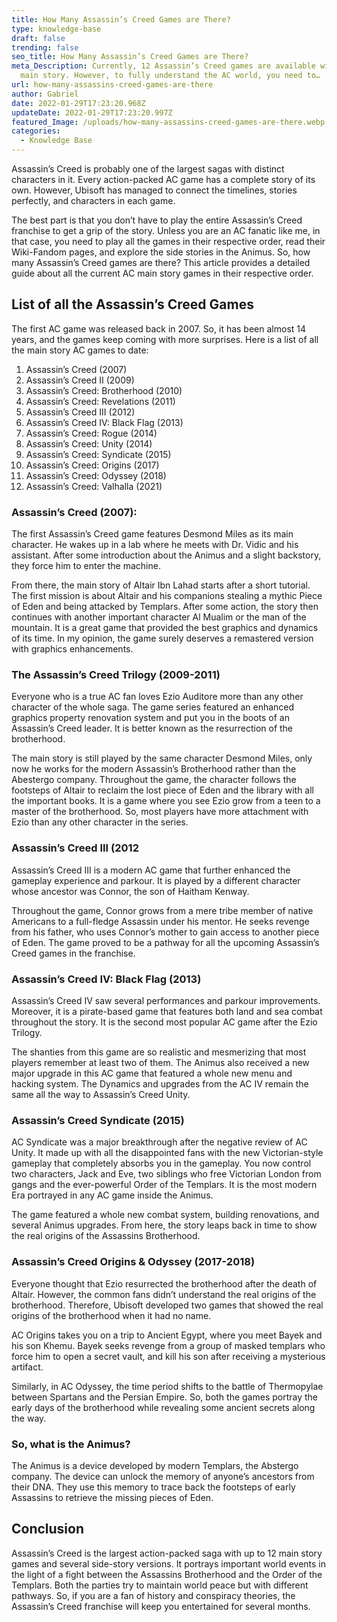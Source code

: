 ```yaml
---
title: How Many Assassin’s Creed Games are There?
type: knowledge-base
draft: false
trending: false
seo_title: How Many Assassin’s Creed Games are There?
meta_Description: Currently, 12 Assassin’s Creed games are available with the
  main story. However, to fully understand the AC world, you need to…
url: how-many-assassins-creed-games-are-there
author: Gabriel
date: 2022-01-29T17:23:20.968Z
updateDate: 2022-01-29T17:23:20.997Z
featured_Image: /uploads/how-many-assassins-creed-games-are-there.webp
categories:
  - Knowledge Base
---
```

Assassin’s Creed is probably one of the largest sagas with distinct characters in it. Every action-packed AC game has a complete story of its own. However, Ubisoft has managed to connect the timelines, stories perfectly, and characters in each game. 

The best part is that you don’t have to play the entire Assassin’s Creed franchise to get a grip of the story. Unless you are an AC fanatic like me, in that case, you need to play all the games in their respective order, read their Wiki-Fandom pages, and explore the side stories in the Animus. So, how many Assassin’s Creed games are there? This article provides a detailed guide about all the current AC main story games in their respective order.

## List of all the Assassin’s Creed Games

The first AC game was released back in 2007. So, it has been almost 14 years, and the games keep coming with more surprises. Here is a list of all the main story AC games to date:

1. Assassin’s Creed (2007)
2. Assassin’s Creed II (2009)
3. Assassin’s Creed: Brotherhood (2010)
4. Assassin’s Creed: Revelations (2011)
5. Assassin’s Creed III (2012)
6. Assassin’s Creed IV: Black Flag (2013)
7. Assassin’s Creed: Rogue (2014)
8. Assassin’s Creed: Unity (2014)
9. Assassin’s Creed: Syndicate (2015)
10. Assassin’s Creed: Origins (2017)
11. Assassin’s Creed: Odyssey (2018)
12. Assassin’s Creed: Valhalla (2021)

### Assassin’s Creed (2007):

The first Assassin’s Creed game features Desmond Miles as its main character. He wakes up in a lab where he meets with Dr. Vidic and his assistant. After some introduction about the Animus and a slight backstory, they force him to enter the machine. 

From there, the main story of Altair Ibn Lahad starts after a short tutorial. The first mission is about Altair and his companions stealing a mythic Piece of Eden and being attacked by Templars. After some action, the story then continues with another important character Al Mualim or the man of the mountain. It is a great game that provided the best graphics and dynamics of its time. In my opinion, the game surely deserves a remastered version with graphics enhancements.

### The Assassin’s Creed Trilogy (2009-2011)

Everyone who is a true AC fan loves Ezio Auditore more than any other character of the whole saga. The game series featured an enhanced graphics property renovation system and put you in the boots of an Assassin’s Creed leader. It is better known as the resurrection of the brotherhood. 

The main story is still played by the same character Desmond Miles, only now he works for the modern Assassin’s Brotherhood rather than the Abestergo company. Throughout the game, the character follows the footsteps of Altair to reclaim the lost piece of Eden and the library with all the important books. It is a game where you see Ezio grow from a teen to a master of the brotherhood. So, most players have more attachment with Ezio than any other character in the series.

### Assassin’s Creed III (2012

Assassin’s Creed III is a modern AC game that further enhanced the gameplay experience and parkour. It is played by a different character whose ancestor was Connor, the son of Haitham Kenway. 

Throughout the game, Connor grows from a mere tribe member of native Americans to a full-fledge Assassin under his mentor. He seeks revenge from his father, who uses Connor’s mother to gain access to another piece of Eden. The game proved to be a pathway for all the upcoming Assassin’s Creed games in the franchise.

### Assassin’s Creed IV: Black Flag (2013)

Assassin’s Creed IV saw several performances and parkour improvements. Moreover, it is a pirate-based game that features both land and sea combat throughout the story. It is the second most popular AC game after the Ezio Trilogy. 

The shanties from this game are so realistic and mesmerizing that most players remember at least two of them. The Animus also received a new major upgrade in this AC game that featured a whole new menu and hacking system. The Dynamics and upgrades from the AC IV remain the same all the way to Assassin’s Creed Unity.

### Assassin’s Creed Syndicate (2015)

AC Syndicate was a major breakthrough after the negative review of AC Unity. It made up with all the disappointed fans with the new Victorian-style gameplay that completely absorbs you in the gameplay. You now control two characters, Jack and Eve, two siblings who free Victorian London from gangs and the ever-powerful Order of the Templars. It is the most modern Era portrayed in any AC game inside the Animus. 

The game featured a whole new combat system, building renovations, and several Animus upgrades. From here, the story leaps back in time to show the real origins of the Assassins Brotherhood.

### Assassin’s Creed Origins & Odyssey (2017-2018)

Everyone thought that Ezio resurrected the brotherhood after the death of Altair. However, the common fans didn’t understand the real origins of the brotherhood. Therefore, Ubisoft developed two games that showed the real origins of the brotherhood when it had no name. 

AC Origins takes you on a trip to Ancient Egypt, where you meet Bayek and his son Khemu. Bayek seeks revenge from a group of masked templars who force him to open a secret vault, and kill his son after receiving a mysterious artifact.

Similarly, in AC Odyssey, the time period shifts to the battle of Thermopylae between Spartans and the Persian Empire. So, both the games portray the early days of the brotherhood while revealing some ancient secrets along the way.

### So, what is the Animus?

The Animus is a device developed by modern Templars, the Abstergo company. The device can unlock the memory of anyone’s ancestors from their DNA. They use this memory to trace back the footsteps of early Assassins to retrieve the missing pieces of Eden.

## Conclusion

Assassin’s Creed is the largest action-packed saga with up to 12 main story games and several side-story versions. It portrays important world events in the light of a fight between the Assassins Brotherhood and the Order of the Templars. Both the parties try to maintain world peace but with different pathways. So, if you are a fan of history and conspiracy theories, the Assassin’s Creed franchise will keep you entertained for several months.